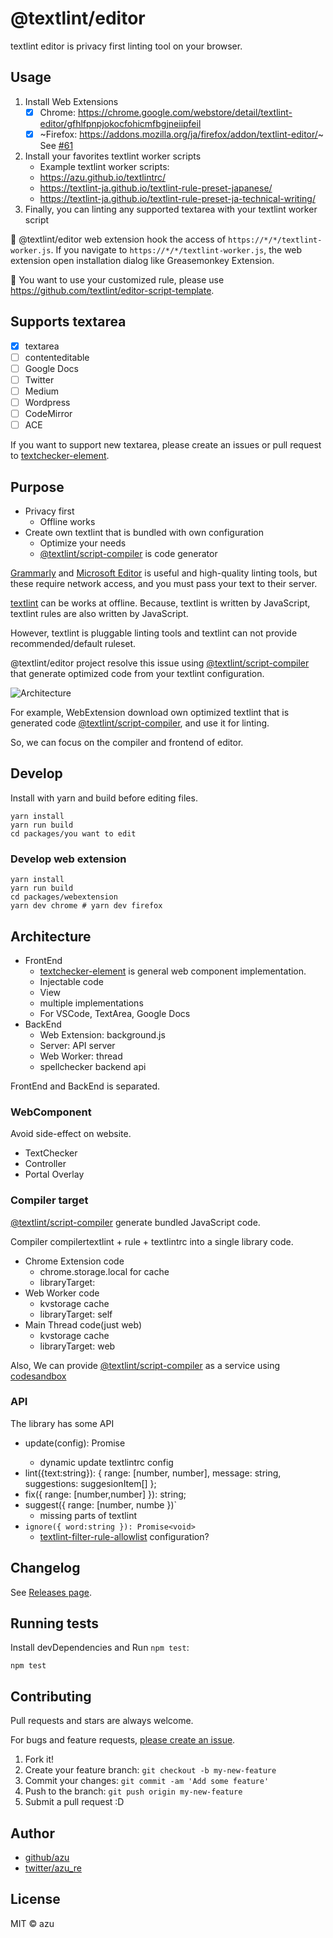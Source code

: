 # @textlint/editor

textlint editor is privacy first linting tool on your browser.

## Usage

1. Install Web Extensions
    - [x] Chrome: <https://chrome.google.com/webstore/detail/textlint-editor/gfhlfpnpjokocfohicmfbgjneiipfeil>
    - [x] ~Firefox: <https://addons.mozilla.org/ja/firefox/addon/textlint-editor/>~ See [#61](https://github.com/textlint/editor/issues/61)
2. Install your favorites textlint worker scripts
    - Example textlint worker scripts:
    - <https://azu.github.io/textlintrc/>
    - <https://textlint-ja.github.io/textlint-rule-preset-japanese/>
    - <https://textlint-ja.github.io/textlint-rule-preset-ja-technical-writing/>
3. Finally, you can linting any supported textarea with your textlint worker script

:memo: @textlint/editor web extension hook the access of `https://*/*/textlint-worker.js`. If you navigate
to `https://*/*/textlint-worker.js`, the web extension open installation dialog like Greasemonkey Extension.

:memo: You want to use your customized rule, please use <https://github.com/textlint/editor-script-template>.

## Supports textarea

- [x] textarea
- [ ] contenteditable
- [ ] Google Docs
- [ ] Twitter
- [ ] Medium
- [ ] Wordpress
- [ ] CodeMirror
- [ ] ACE

If you want to support new textarea, please create an issues or pull request
to [textchecker-element](./packages/textchecker-element).

## Purpose

- Privacy first
    - Offline works
- Create own textlint that is bundled with own configuration
    - Optimize your needs
    - [@textlint/script-compiler](packages/@textlint/script-compiler) is code generator

[Grammarly](https://grammarly.com/) and [Microsoft Editor](https://www.microsoft.com/microsoft-365/microsoft-editor) is
useful and high-quality linting tools, but these require network access, and you must pass your text to their server.

[textlint](https://github.com/textlint/textlint) can be works at offline. Because, textlint is written by JavaScript,
textlint rules are also written by JavaScript.

However, textlint is pluggable linting tools and textlint can not provide recommended/default ruleset.

@textlint/editor project resolve this issue using [@textlint/script-compiler](packages/@textlint/script-compiler) that
generate optimized code from your textlint configuration.

![Architecture](docs/resources/textlint_editor.png)

<!-- https://excalidraw.com/#json=5173529272123392,zEJpgAvspIPHh-IExwh69w -->

For example, WebExtension download own optimized textlint that is generated
code [@textlint/script-compiler](packages/@textlint/script-compiler), and use it for linting.

So, we can focus on the compiler and frontend of editor.

## Develop

Install with yarn and build before editing files.

    yarn install
    yarn run build
    cd packages/you want to edit

### Develop web extension

    yarn install
    yarn run build
    cd packages/webextension
    yarn dev chrome # yarn dev firefox

## Architecture

- FrontEnd
    - [textchecker-element](packages/textchecker-element) is general web component implementation.
    - Injectable code
    - View
    - multiple implementations
    - For VSCode, TextArea, Google Docs
- BackEnd
    - Web Extension: background.js
    - Server: API server
    - Web Worker: thread
    - spellchecker backend api

FrontEnd and BackEnd is separated.

### WebComponent

Avoid side-effect on website.

- TextChecker
- Controller
- Portal Overlay

### Compiler target

[@textlint/script-compiler](packages/@textlint/script-compiler) generate bundled JavaScript code.

Compiler compilertextlint + rule + textlintrc into a single library code.

- Chrome Extension code
    - chrome.storage.local for cache
    - libraryTarget:
- Web Worker code
    - kvstorage cache
    - libraryTarget: self
- Main Thread code(just web)
    - kvstorage cache
    - libraryTarget: web

Also, We can provide [@textlint/script-compiler](packages/@textlint/script-compiler) as a service
using [codesandbox](https://codesandbox.io)

### API

The library has some API

- update(config): Promise<void>
    - dynamic update textlintrc config
- lint({text:string}): { range: [number, number], message: string, suggestions: suggesionItem[] };
- fix({ range: [number,number] }): string;
- suggest({ range: [number, numbe })`
    - missing parts of textlint
- `ignore({ word:string }): Promise<void>`
    - [textlint-filter-rule-allowlist](https://github.com/textlint/textlint-filter-rule-allowlist) configuration?

## Changelog

See [Releases page](https://github.com/textlint/editor/releases).

## Running tests

Install devDependencies and Run `npm test`:

    npm test

## Contributing

Pull requests and stars are always welcome.

For bugs and feature requests, [please create an issue](https://github.com/textlint/editor/issues).

1. Fork it!
2. Create your feature branch: `git checkout -b my-new-feature`
3. Commit your changes: `git commit -am 'Add some feature'`
4. Push to the branch: `git push origin my-new-feature`
5. Submit a pull request :D

## Author

- [github/azu](https://github.com/azu)
- [twitter/azu_re](https://twitter.com/azu_re)

## License

MIT © azu
